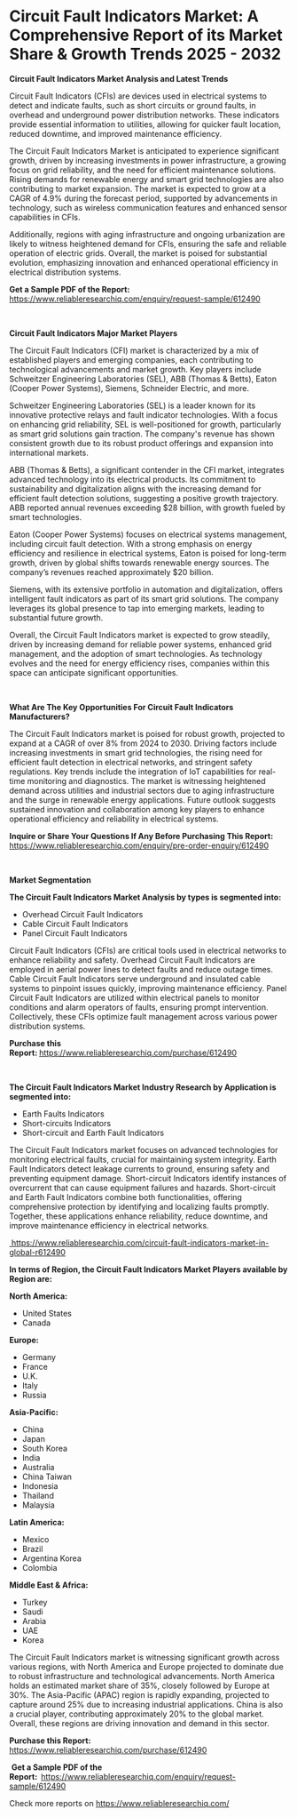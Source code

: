 <p><h1>Circuit Fault Indicators Market: A Comprehensive Report of its Market Share & Growth Trends 2025 - 2032</h1></p><p><strong>Circuit Fault Indicators Market Analysis and Latest Trends</strong></p>
<p><p>Circuit Fault Indicators (CFIs) are devices used in electrical systems to detect and indicate faults, such as short circuits or ground faults, in overhead and underground power distribution networks. These indicators provide essential information to utilities, allowing for quicker fault location, reduced downtime, and improved maintenance efficiency.</p><p>The Circuit Fault Indicators Market is anticipated to experience significant growth, driven by increasing investments in power infrastructure, a growing focus on grid reliability, and the need for efficient maintenance solutions. Rising demands for renewable energy and smart grid technologies are also contributing to market expansion. The market is expected to grow at a CAGR of 4.9% during the forecast period, supported by advancements in technology, such as wireless communication features and enhanced sensor capabilities in CFIs.</p><p>Additionally, regions with aging infrastructure and ongoing urbanization are likely to witness heightened demand for CFIs, ensuring the safe and reliable operation of electric grids. Overall, the market is poised for substantial evolution, emphasizing innovation and enhanced operational efficiency in electrical distribution systems.</p></p>
<p><strong>Get a Sample PDF of the Report:&nbsp;</strong> <a href="https://www.reliableresearchiq.com/enquiry/request-sample/612490?utm_campaign=2458&utm_medium=2&utm_source=Github&utm_content=ia&utm_term=29032025&utm_id=circuit-fault-indicators">https://www.reliableresearchiq.com/enquiry/request-sample/612490</a></p>
<p>&nbsp;</p>
<p><strong>Circuit Fault Indicators Major Market Players</strong></p>
<p><p>The Circuit Fault Indicators (CFI) market is characterized by a mix of established players and emerging companies, each contributing to technological advancements and market growth. Key players include Schweitzer Engineering Laboratories (SEL), ABB (Thomas & Betts), Eaton (Cooper Power Systems), Siemens, Schneider Electric, and more.</p><p>Schweitzer Engineering Laboratories (SEL) is a leader known for its innovative protective relays and fault indicator technologies. With a focus on enhancing grid reliability, SEL is well-positioned for growth, particularly as smart grid solutions gain traction. The company's revenue has shown consistent growth due to its robust product offerings and expansion into international markets.</p><p>ABB (Thomas & Betts), a significant contender in the CFI market, integrates advanced technology into its electrical products. Its commitment to sustainability and digitalization aligns with the increasing demand for efficient fault detection solutions, suggesting a positive growth trajectory. ABB reported annual revenues exceeding $28 billion, with growth fueled by smart technologies.</p><p>Eaton (Cooper Power Systems) focuses on electrical systems management, including circuit fault detection. With a strong emphasis on energy efficiency and resilience in electrical systems, Eaton is poised for long-term growth, driven by global shifts towards renewable energy sources. The company’s revenues reached approximately $20 billion.</p><p>Siemens, with its extensive portfolio in automation and digitalization, offers intelligent fault indicators as part of its smart grid solutions. The company leverages its global presence to tap into emerging markets, leading to substantial future growth.</p><p>Overall, the Circuit Fault Indicators market is expected to grow steadily, driven by increasing demand for reliable power systems, enhanced grid management, and the adoption of smart technologies. As technology evolves and the need for energy efficiency rises, companies within this space can anticipate significant opportunities.</p></p>
<p>&nbsp;</p>
<p><strong>What Are The Key Opportunities For Circuit Fault Indicators Manufacturers?</strong></p>
<p><p>The Circuit Fault Indicators market is poised for robust growth, projected to expand at a CAGR of over 8% from 2024 to 2030. Driving factors include increasing investments in smart grid technologies, the rising need for efficient fault detection in electrical networks, and stringent safety regulations. Key trends include the integration of IoT capabilities for real-time monitoring and diagnostics. The market is witnessing heightened demand across utilities and industrial sectors due to aging infrastructure and the surge in renewable energy applications. Future outlook suggests sustained innovation and collaboration among key players to enhance operational efficiency and reliability in electrical systems.</p></p>
<p><strong>Inquire or Share Your Questions If Any Before Purchasing This Report:</strong> <a href="https://www.reliableresearchiq.com/enquiry/pre-order-enquiry/612490?utm_campaign=2458&utm_medium=2&utm_source=Github&utm_content=ia&utm_term=29032025&utm_id=circuit-fault-indicators">https://www.reliableresearchiq.com/enquiry/pre-order-enquiry/612490</a></p>
<p>&nbsp;</p>
<p><strong>Market Segmentation</strong></p>
<p><strong>The Circuit Fault Indicators Market Analysis by types is segmented into:</strong></p>
<p><ul><li>Overhead Circuit Fault Indicators</li><li>Cable Circuit Fault Indicators</li><li>Panel Circuit Fault Indicators</li></ul></p>
<p><p>Circuit Fault Indicators (CFIs) are critical tools used in electrical networks to enhance reliability and safety. Overhead Circuit Fault Indicators are employed in aerial power lines to detect faults and reduce outage times. Cable Circuit Fault Indicators serve underground and insulated cable systems to pinpoint issues quickly, improving maintenance efficiency. Panel Circuit Fault Indicators are utilized within electrical panels to monitor conditions and alarm operators of faults, ensuring prompt intervention. Collectively, these CFIs optimize fault management across various power distribution systems.</p></p>
<p><strong>Purchase this Report:&nbsp;</strong><a href="https://www.reliableresearchiq.com/purchase/612490?utm_campaign=2458&utm_medium=2&utm_source=Github&utm_content=ia&utm_term=29032025&utm_id=circuit-fault-indicators">https://www.reliableresearchiq.com/purchase/612490</a></p>
<p>&nbsp;</p>
<p><strong>The Circuit Fault Indicators Market Industry Research by Application is segmented into:</strong></p>
<p><ul><li>Earth Faults Indicators</li><li>Short-circuits Indicators</li><li>Short-circuit and Earth Fault Indicators</li></ul></p>
<p><p>The Circuit Fault Indicators market focuses on advanced technologies for monitoring electrical faults, crucial for maintaining system integrity. Earth Fault Indicators detect leakage currents to ground, ensuring safety and preventing equipment damage. Short-circuit Indicators identify instances of overcurrent that can cause equipment failures and hazards. Short-circuit and Earth Fault Indicators combine both functionalities, offering comprehensive protection by identifying and localizing faults promptly. Together, these applications enhance reliability, reduce downtime, and improve maintenance efficiency in electrical networks.</p></p>
<p><a href="https://www.reliableresearchiq.com/circuit-fault-indicators-market-in-global-r612490?utm_campaign=2458&utm_medium=2&utm_source=Github&utm_content=ia&utm_term=29032025&utm_id=circuit-fault-indicators">&nbsp;https://www.reliableresearchiq.com/circuit-fault-indicators-market-in-global-r612490</a></p>
<p><strong>In terms of Region, the Circuit Fault Indicators Market Players available by Region are:</strong></p>
<p>
    <p> <strong> North America: </strong>
        <ul>
            <li>United States</li>
            <li>Canada</li>
        </ul>
        </p> 
    <p> <strong> Europe: </strong>
        <ul>
            <li>Germany</li>
            <li>France</li>
            <li>U.K.</li>
            <li>Italy</li>
            <li>Russia</li>
        </ul>
        </p> 
    <p> <strong> Asia-Pacific: </strong>
        <ul>
            <li>China</li>
            <li>Japan</li>
            <li>South Korea</li>
            <li>India</li>
            <li>Australia</li>
            <li>China Taiwan</li>
            <li>Indonesia</li>
            <li>Thailand</li>
            <li>Malaysia</li>
        </ul>
        </p> 
    <p> <strong> Latin America: </strong>
        <ul>
            <li>Mexico</li>
            <li>Brazil</li>
            <li>Argentina Korea</li>
            <li>Colombia</li>
        </ul>
        </p> 
    <p> <strong> Middle East & Africa: </strong>
        <ul>
            <li>Turkey</li>
            <li>Saudi</li>
            <li>Arabia</li>
            <li>UAE</li>
            <li>Korea</li>
        </ul>
    </p>
    </p>
<p><p>The Circuit Fault Indicators market is witnessing significant growth across various regions, with North America and Europe projected to dominate due to robust infrastructure and technological advancements. North America holds an estimated market share of 35%, closely followed by Europe at 30%. The Asia-Pacific (APAC) region is rapidly expanding, projected to capture around 25% due to increasing industrial applications. China is also a crucial player, contributing approximately 20% to the global market. Overall, these regions are driving innovation and demand in this sector.</p></p>
<p><strong>Purchase this Report: </strong><a href="https://www.reliableresearchiq.com/purchase/612490?utm_campaign=2458&utm_medium=2&utm_source=Github&utm_content=ia&utm_term=29032025&utm_id=circuit-fault-indicators">https://www.reliableresearchiq.com/purchase/612490</a></p>
<p>&nbsp;<strong>Get a Sample PDF of the Report:&nbsp;&nbsp;</strong><a href="https://www.reliableresearchiq.com/enquiry/request-sample/612490?utm_campaign=2458&utm_medium=2&utm_source=Github&utm_content=ia&utm_term=29032025&utm_id=circuit-fault-indicators">https://www.reliableresearchiq.com/enquiry/request-sample/612490</a></p>
<p><strong></strong></p>
<p>Check more reports on <a href="https://www.reliableresearchiq.com/?utm_campaign=2458&utm_medium=2&utm_source=Github&utm_content=ia&utm_term=29032025&utm_id=circuit-fault-indicators">https://www.reliableresearchiq.com/</a></p>